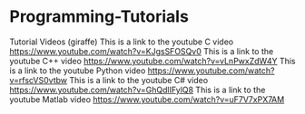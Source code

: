 # Programming-Tutorials
Tutorial Videos (giraffe)
This is a link to the youtube C video
https://www.youtube.com/watch?v=KJgsSFOSQv0
This is a link to the youtube C++ video
https://www.youtube.com/watch?v=vLnPwxZdW4Y
This is a link to the youtube Python video
https://www.youtube.com/watch?v=rfscVS0vtbw
This is a link to the youtube C# video
https://www.youtube.com/watch?v=GhQdlIFylQ8
This is a link to the youtube Matlab video
https://www.youtube.com/watch?v=uF7V7xPX7AM
